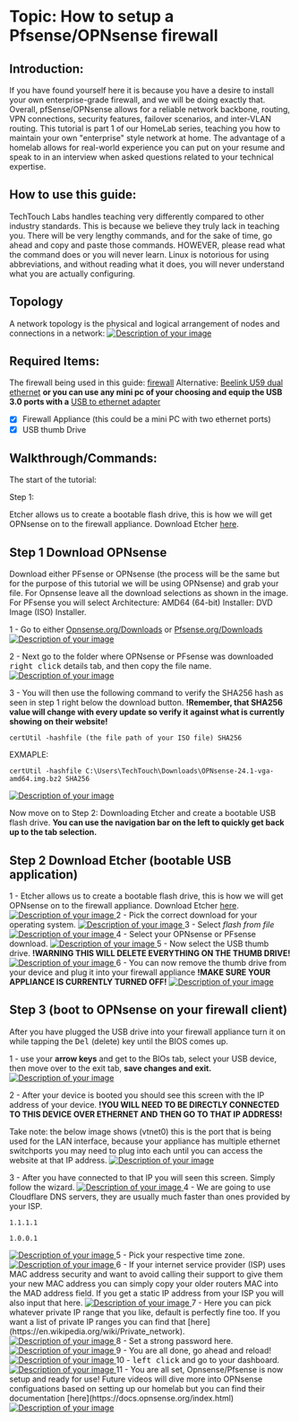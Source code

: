 # Topic: How to setup a Pfsense/OPNsense firewall

## Introduction:
If you have found yourself here it is because you have a desire to install your own enterprise-grade firewall, and we will be doing exactly that. Overall, pfSense/OPNsense allows for a reliable network backbone, routing, VPN connections, security features, failover scenarios, and inter-VLAN routing. This tutorial is part 1 of our HomeLab series, teaching you how to maintain your own "enterprise" style network at home. The advantage of a homelab allows for real-world experience you can put on your resume and speak to in an interview when asked questions related to your technical expertise. 

## How to use this guide:
TechTouch Labs handles teaching very differently compared to other industry standards. This is because we believe they truly lack in teaching you. There will be very lengthy commands, and for the sake of time, go ahead and copy and paste those commands. HOWEVER, please read what the command does or you will never learn. Linux is notorious for using abbreviations, and without reading what it does, you will never understand what you are actually configuring.
## Topology
A network topology is the physical and logical arrangement of nodes and connections in a network:
<a href="/images/EP2_firewall/firewall_topology.png" class="image-expand">
    <img src="/images/EP2_firewall/firewall_topology.png" alt="Description of your image">
</a>

## Required Items:
The firewall being used in this guide: [firewall](https://tinyurl.com/ynvvvdrw) 
Alternative: [Beelink U59 dual ethernet](https://amzn.to/3PloqUa)
**or you can use any mini pc of your choosing and equip the USB 3.0 ports with a** [USB to ethernet adapter](https://amzn.to/4a8eXrT)

- [x] Firewall Appliance (this could be a mini PC with two ethernet ports)
- [x] USB thumb Drive

## Walkthrough/Commands:
The start of the tutorial:

Step 1:

Etcher allows us to create a bootable flash drive, this is how we will get OPNsense on to the firewall appliance. Download Etcher [here](https://etcher.balena.io/). 

## Step 1 Download OPNsense
Download either PFsense or OPNsense (the process will be the same but for the purpose of this tutorial we will be using OPNsense) and grab your file. For Opnsense leave all the download selections as shown in the image. For PFsense you will select Architecture: AMD64 (64-bit) Installer: DVD Image (ISO) Installer. 

1 - Go to either [Opnsense.org/Downloads](https://opnsense.org/download/) or [Pfsense.org/Downloads](https://www.pfsense.org/download/)
<a href="/images/EP2_firewall/opnsense_1.png" class="image-expand">
    <img src="/images/EP2_firewall/opnsense_1.png" alt="Description of your image">
</a>

2 - Next go to the folder where OPNsense or PFsense was downloaded <kbd>right click</kbd> details tab, and then copy the file name.
<a href="/images/EP2_firewall/opnsense_2.png" class="image-expand">
    <img src="/images/EP2_firewall/opnsense_2.png" alt="Description of your image">
</a>

3 - You will then use the following command to verify the SHA256 hash as seen in step 1 right below the download button. **!Remember, that SHA256 value will change with every update so verify it against what is currently showing on their website!**
```
certUtil -hashfile (the file path of your ISO file) SHA256
```
EXMAPLE: 
```
certUtil -hashfile C:\Users\TechTouch\Downloads\OPNsense-24.1-vga-amd64.img.bz2 SHA256
```
<a href="/images/EP2_firewall/opnsense_3.png" class="image-expand">
    <img src="/images/EP2_firewall/opnsense_3.png" alt="Description of your image">
</a>

Now move on to Step 2: Downloading Etcher and create a bootable USB flash drive. **You can use the navigation bar on the left to quickly get back up to the tab selection.**

## Step 2 Download Etcher (bootable USB application)

1 - Etcher allows us to create a bootable flash drive, this is how we will get OPNsense on to the firewall appliance. Download Etcher [here](https://etcher.balena.io/). 
<a href="/images/EP2_firewall/etcher_1.png" class="image-expand">
    <img src="/images/EP2_firewall/etcher_1.png" alt="Description of your image">
</a>
2 - Pick the correct download for your operating system.
<a href="/images/EP2_firewall/etcher_2.png" class="image-expand">
    <img src="/images/EP2_firewall/etcher_2.png" alt="Description of your image">
</a>
3 - Select *flash from file* 
<a href="/images/EP2_firewall/etcher_3.png" class="image-expand">
    <img src="/images/EP2_firewall/etcher_3.png" alt="Description of your image">
</a>
4 - Select your OPNsense or PFsense download. 
<a href="/images/EP2_firewall/etcher_4.png" class="image-expand">
    <img src="/images/EP2_firewall/etcher_4.png" alt="Description of your image">
</a>
5 - Now select the USB thumb drive. **!WARNING THIS WILL DELETE EVERYTHING ON THE THUMB DRIVE!**
<a href="/images/EP2_firewall/etcher_5.png" class="image-expand">
    <img src="/images/EP2_firewall/etcher_5.png" alt="Description of your image">
</a>
6 - You can now remove the thumb drive from your device and plug it into your firewall appliance **!MAKE SURE YOUR APPLIANCE IS CURRENTLY TURNED OFF!**
<a href="/images/EP2_firewall/etcher_6.png" class="image-expand">
    <img src="/images/EP2_firewall/etcher_6.png" alt="Description of your image">
</a>

## Step 3 (boot to OPNsense on your firewall client)
After you have plugged the USB drive into your firewall appliance turn it on while tapping the <kbd>Del</kbd> (delete) key until the BIOS comes up. 

1 - use your **arrow keys** and get to the BIOs tab, select your USB device, then move over to the exit tab, **save changes and exit.** 
<a href="/images/EP2_firewall/bios.png" class="image-expand">
    <img src="/images/EP2_firewall/bios.png" alt="Description of your image">
</a>

2 - After your device is booted you should see this screen with the IP address of your device. **!YOU WILL NEED TO BE DIRECTLY CONNECTED TO THIS DEVICE OVER ETHERNET AND THEN GO TO THAT IP ADDRESS!**

Take note: the below image shows (vtnet0) this is the port that is being used for the LAN interface, because your appliance has multiple ethernet switchports you may need to plug into each until you can access the website at that IP address.
<a href="/images/EP2_firewall/opnsense_start.png" class="image-expand">
    <img src="/images/EP2_firewall/opnsense_start.png" alt="Description of your image">
</a>

3 - After you have connected to that IP you will seen this screen. Simply follow the wizard. 
<a href="/images/EP2_firewall/opn_1.png" class="image-expand">
    <img src="/images/EP2_firewall/opn_1.png" alt="Description of your image">
</a>
4 - We are going to use Cloudflare DNS servers, they are usually much faster than ones provided by your ISP. 
```
1.1.1.1
```
```
1.0.0.1
```
<a href="/images/EP2_firewall/opn_2.png" class="image-expand">
    <img src="/images/EP2_firewall/opn_2.png" alt="Description of your image">
</a>
5 - Pick your respective time zone. 
<a href="/images/EP2_firewall/opn_3.png" class="image-expand">
    <img src="/images/EP2_firewall/opn_3.png" alt="Description of your image">
</a>
6 - If your internet service provider (ISP) uses MAC address security and want to avoid calling their support to give them your new MAC address you can simply copy your older routers MAC into the MAD address field. If you get a static IP address from your ISP you will also input that here.
<a href="/images/EP2_firewall/opn_4.png" class="image-expand">
    <img src="/images/EP2_firewall/opn_4.png" alt="Description of your image">
</a>
7 - Here you can pick whatever private IP range that you like, default is perfectly fine too. If you want a list of private IP ranges you can find that [here](https://en.wikipedia.org/wiki/Private_network). 
<a href="/images/EP2_firewall/opn_5.png" class="image-expand">
    <img src="/images/EP2_firewall/opn_5.png" alt="Description of your image">
</a>
8 - Set a strong password here. 
<a href="/images/EP2_firewall/opn_6.png" class="image-expand">
    <img src="/images/EP2_firewall/opn_6.png" alt="Description of your image">
</a>
9 - You are all done, go ahead and reload!
<a href="/images/EP2_firewall/opn_7.png" class="image-expand">
    <img src="/images/EP2_firewall/opn_7.png" alt="Description of your image">
</a>
10 - <kbd>left click</kbd> and go to your dashboard.
<a href="/images/EP2_firewall/opn_8.png" class="image-expand">
    <img src="/images/EP2_firewall/opn_8.png" alt="Description of your image">
</a>
11 - You are all set, Opnsense/Pfsense is now setup and ready for use! Future videos will dive more into OPNsense configuations based on setting up our homelab but you can find their documentation [here](https://docs.opnsense.org/index.html)
<a href="/images/EP2_firewall/opn_9.png" class="image-expand">
    <img src="/images/EP2_firewall/opn_9.png" alt="Description of your image">
</a>














































